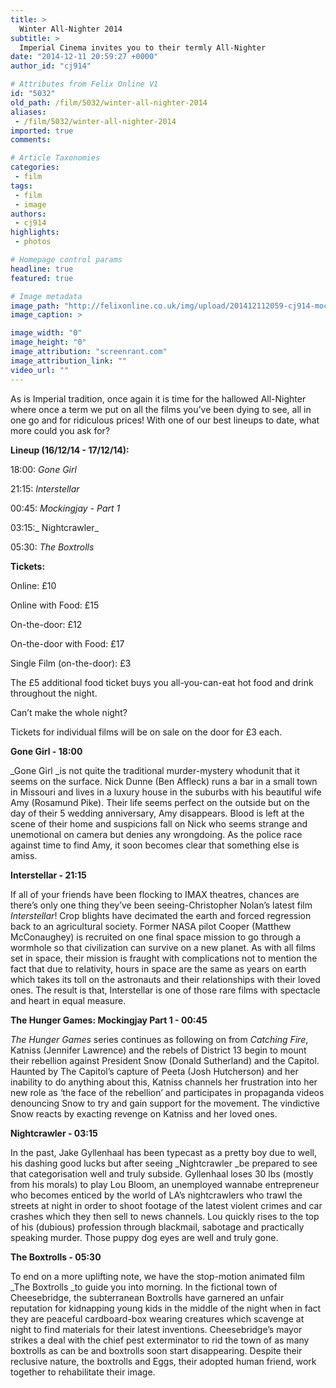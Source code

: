 ```yaml
---
title: >
  Winter All-Nighter 2014
subtitle: >
  Imperial Cinema invites you to their termly All-Nighter
date: "2014-12-11 20:59:27 +0000"
author_id: "cj914"

# Attributes from Felix Online V1
id: "5032"
old_path: /film/5032/winter-all-nighter-2014
aliases:
 - /film/5032/winter-all-nighter-2014
imported: true
comments:

# Article Taxonomies
categories:
 - film
tags:
 - film
 - image
authors:
 - cj914
highlights:
 - photos

# Homepage control params
headline: true
featured: true

# Image metadata
image_path: "http://felixonline.co.uk/img/upload/201412112059-cj914-mockingjay-cmyk.jpg"
image_caption: >

image_width: "0"
image_height: "0"
image_attribution: "screenrant.com"
image_attribution_link: ""
video_url: ""
---
```


As is Imperial tradition, once again it is time for the hallowed All-Nighter where once a term we put on all the films you’ve been dying to see, all in one go and for ridiculous prices! With one of our best lineups to date, what more could you ask for?

__Lineup (16/12/14 - 17/12/14):__

18:00: _Gone Girl_

21:15: _Interstellar_

00:45: _Mockingjay - Part 1_

03:15:_ Nightcrawler_

05:30: _The Boxtrolls_

__Tickets:__

Online: £10

Online with Food: £15

On-the-door: £12

On-the-door with Food: £17

Single Film (on-the-door): £3

The £5 additional food ticket buys you all-you-can-eat hot food and drink throughout the night.

Can’t make the whole night?

Tickets for individual films will be on sale on the door for £3 each.

__Gone Girl - 18:00__

_Gone Girl _is not quite the traditional murder-mystery whodunit that it seems on the surface. Nick Dunne (Ben Affleck) runs a bar in a small town in Missouri and lives in a luxury house in the suburbs with his beautiful wife Amy (Rosamund Pike). Their life seems perfect on the outside but on the day of their 5 wedding anniversary, Amy disappears. Blood is left at the scene of their home and suspicions fall on Nick who seems strange and unemotional on camera but denies any wrongdoing. As the police race against time to find Amy, it soon becomes clear that something else is amiss.

__Interstellar - 21:15__

If all of your friends have been flocking to IMAX theatres, chances are there’s only one thing they’ve been seeing-Christopher Nolan’s latest film _Interstellar_! Crop blights have decimated the earth and forced regression back to an agricultural society. Former NASA pilot Cooper (Matthew McConaughey) is recruited on one final space mission to go through a wormhole so that civilization can survive on a new planet. As with all films set in space, their mission is fraught with complications not to mention the fact that due to relativity, hours in space are the same as years on earth which takes its toll on the astronauts and their relationships with their loved ones. The result is that, Interstellar is one of those rare films with spectacle and heart in equal measure.

__The Hunger Games: Mockingjay Part 1 - 00:45__

_The Hunger Games_ series continues as following on from _Catching Fire_, Katniss (Jennifer Lawrence) and the rebels of District 13 begin to mount their rebellion against President Snow (Donald Sutherland) and the Capitol. Haunted by The Capitol’s capture of Peeta (Josh Hutcherson) and her inability to do anything about this, Katniss channels her frustration into her new role as ‘the face of the rebellion’ and participates in propaganda videos denouncing Snow to try and gain support for the movement. The vindictive Snow reacts by exacting revenge on Katniss and her loved ones.

__Nightcrawler - 03:15__

In the past, Jake Gyllenhaal has been typecast as a pretty boy due to well, his dashing good lucks but after seeing _Nightcrawler _be prepared to see that categorisation well and truly subside. Gyllenhaal loses 30 lbs (mostly from his morals) to play Lou Bloom, an unemployed wannabe entrepreneur who becomes enticed by the world of LA’s nightcrawlers who trawl the streets at night in order to shoot footage of the latest violent crimes and car crashes which they then sell to news channels. Lou quickly rises to the top of his (dubious) profession through blackmail, sabotage and practically speaking murder. Those puppy dog eyes are well and truly gone.

__The Boxtrolls - 05:30__

To end on a more uplifting note, we have the stop-motion animated film _The Boxtrolls _to guide you into morning. In the fictional town of Cheesebridge, the subterranean Boxtrolls have garnered an unfair reputation for kidnapping young kids in the middle of the night when in fact they are peaceful cardboard-box wearing creatures which scavenge at night to find materials for their latest inventions. Cheesebridge’s mayor strikes a deal with the chief pest exterminator to rid the town of as many boxtrolls as can be and boxtrolls soon start disappearing. Despite their reclusive nature, the boxtrolls and Eggs, their adopted human friend, work together to rehabilitate their image.
